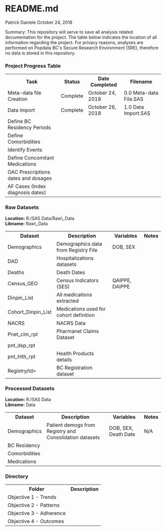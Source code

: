 README.md
================
Patrick Daniele
October 24, 2018

<p>
Summary: This repository will serve to save all analysis related documentation for the project. The table below indicates the location of all information regarding the project. For privacy reasons, analyses are performed on Popdata BC's Secure Research Environment (SRE), therefore no data is stored in this repository.
</p>
<h3>
Project Progress Table
</h3>
<table style="width:100%">
<tr>
    <th>Task</th>
    <th>Status</th>
    <th>Date Completed</th>
    <th>Filename</th>

</tr>
<tr>
    <td>Meta-data file Creation</td>
    <td>Complete</td>
    <td>October 24, 2018</td>
    <td>0.0 Meta-data File.SAS</td>

</tr>
<tr>
    <td>Data Import</td>
    <td>Complete</td>
    <td>October 26, 2018</td>
    <td>1.0 Data Import.SAS</td>

</tr>
    <tr>
    <td>Define BC Residency Periods</td>
    <td></td>
    <td></td>
    <td></td>

</tr>
    <tr>
    <td>Define Comorbidities</td>
    <td></td>
    <td></td>
    <td></td>

</tr>
    <tr>
    <td>Identify Events</td>
    <td></td>
    <td></td>
    <td></td>

</tr>
    <tr>
    <td>Define Concomitant Medications</td>
    <td></td>
    <td></td>
    <td></td>

</tr>
    <tr>
    <td>OAC Prescriptions dates and dosages</td>
    <td></td>
    <td></td>
    <td></td>

</tr>
    <tr>
    <td>AF Cases (Index diagnosis dates)</td>
    <td></td>
    <td></td>
    <td></td>

</tr>
</table>
<h3>
Raw Datasets
</h3>
<p>
<B>Location:</B> R:/SAS Data/Raw\_Data<br> <B>Libname:</B> Raw\_Data
</p>
<table style="width:100%">
<tr>
    <th>Dataset</th>
    <th>Description</th>
    <th>Variables</th>
    <th>Notes</th>

</tr>
<tr>
    <td>Demographics</td>
    <td>Demographics data from Registry File</td>
    <td>DOB, SEX</td>
    <td></td>

</tr>
<tr>
    <td>DAD</td>
    <td>Hospitalizations datasets</td>
    <td></td>
    <td></td>

</tr>
<tr>
    <td>Deaths</td>
    <td>Death Dates</td>
    <td></td>
    <td></td>

</tr>
    <tr>
    <td>Census_GEO</td>
    <td>Census Indicators (SES)</td>
    <td>QAIPPE, DAIPPE</td>
    <td></td>

</tr>
      <tr>
    <td>Dinpin_List</td>
    <td>All medications extracted</td>
    <td></td>
    <td></td>

</tr>
      <tr>
    <td>Cohort_Dinpin_List</td>
    <td>Medications used for cohort definition</td>
    <td></td>
    <td></td>

</tr>
      <tr>
    <td>NACRS</td>
    <td>NACRS Data</td>
    <td></td>
    <td></td>

</tr>
    <tr>
    <td>Pnet_clm_rpt</td>
    <td>Pharmanet Claims Dataset</td>
    <td></td>
    <td></td>

</tr>
    <tr>
    <td>pnt_dsp_rpt</td>
    <td></td>
    <td></td>
    <td></td>

</tr>
    <tr>
    <td>pnt_hlth_rpt</td>
    <td>Health Products details</td>
    <td></td>
    <td></td>

</tr>
      <tr>
    <td>Registry/td>
    <td>BC Registration dataset</td>
    <td></td>
    <td></td>

</tr>
</table>
<h3>
Processed Datasets
</h3>
<p>
<B>Location:</B> R:/SAS Data<br> <B>Libname:</B> Data
</p>
<table style="width:100%">
<tr>
    <th>Dataset</th>
    <th>Description</th>
    <th>Variables</th>
    <th>Notes</th>

</tr>
<tr>
    <td>Demographics</td>
    <td>Patient demogs from Registry and Consolidation datasets</td>
    <td>DOB, SEX, Death Date</td>
    <td>N/A</td>

</tr>
<tr>
    <td>BC Residency</td>
    <td></td>
    <td></td>
    <td></td>

</tr>
<tr>
    <td>Comorbidities</td>
    <td></td>
    <td></td>
    <td></td>

</tr>
    <tr>
    <td>Medications</td>
    <td></td>
    <td></td>
    <td></td>

</tr>
</table>
<h3>
Directory
</h3>
<table style="width:100%">
<tr>
    <th>Folder</th>
    <th>Description</th>

</tr>
<tr>
    <td>Objective 1 - Trends</td>
    <td></td>

</tr>
<tr>
    <td>Objective 2 - Patterns</td>
    <td></td>

</tr>
    <tr>
    <td>Objective 3 - Adherence</td>
    <td></td>

</tr>
    <tr>
    <td>Objective 4 - Outcomes</td>
    <td></td>

</tr>
</table>
